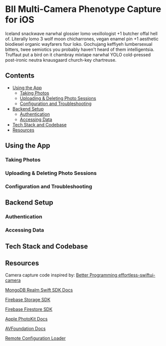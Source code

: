 # BII Multi-Camera Phenotype Capture for iOS

Iceland snackwave narwhal glossier lomo vexillologist +1 butcher offal hell of. Literally lomo 3 wolf moon chicharrones, vegan enamel pin +1 aesthetic biodiesel organic wayfarers four loko. Gochujang keffiyeh lumbersexual bitters, twee semiotics you probably haven't heard of them intelligentsia. Truffaut put a bird on it chambray mixtape narwhal YOLO cold-pressed post-ironic neutra knausgaard church-key chartreuse.

## Contents
- [Using the App](https://github.com/SLUVisLab/bii_multi_pheno_cam#using-the-app)
  - [Taking Photos](https://github.com/SLUVisLab/bii_multi_pheno_cam#taking-photos)
  - [Uploading & Deleting Photo Sessions](https://github.com/SLUVisLab/bii_multi_pheno_cam#uploading--deleting-photo-sessions)
  - [Configuration and Troubleshooting](https://github.com/SLUVisLab/bii_multi_pheno_cam#configuration-and-troubleshooting)
- [Backend Setup](https://github.com/SLUVisLab/bii_multi_pheno_cam#backend-setup)
  - [Authentication](https://github.com/SLUVisLab/bii_multi_pheno_cam#authentication)
  - [Accessing Data](https://github.com/SLUVisLab/bii_multi_pheno_cam#accessing-data)
- [Tech Stack and Codebase](https://github.com/SLUVisLab/bii_multi_pheno_cam#tech-stack-and-codebase)
- [Resources](https://github.com/SLUVisLab/bii_multi_pheno_cam#resources)

## Using the App

### Taking Photos
### Uploading & Deleting Photo Sessions 
### Configuration and Troubleshooting

## Backend Setup

### Authentication
### Accessing Data

## Tech Stack and Codebase

## Resources

Camera capture code inspired by:
[Better Programming effortless-swiftui-camera](https://betterprogramming.pub/effortless-swiftui-camera-d7a74abde37e)

[MongoDB Realm Swift SDK Docs](https://docs.mongodb.com/realm/sdk/swift/)

[Firebase Storage SDK](https://firebase.google.com/docs/storage/ios/start)

[Firebase Firestore SDK](https://firebase.google.com/docs/firestore/quickstart#swift_1)

[Apple PhotoKit Docs](https://developer.apple.com/documentation/photokit)

[AVFoundation Docs](https://developer.apple.com/documentation/avfoundation)

[Remote Configuration Loader](https://www.donnywals.com/building-a-simple-remote-configuration-for-your-apps/)

